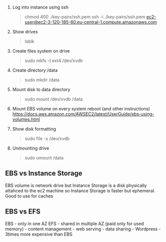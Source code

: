 1. Log into instance using ssh
    > chmod 400 ./key-pairs/ssh.pem
    > ssh -i ./key-pairs/ssh.pem ec2-user@ec2-3-120-185-60.eu-central-1.compute.amazonaws.com

2. Show drives 
    > lsblk
3. Create files system on drive
    >  sudo mkfs -t ext4 /dev/xvdb
4. Create directory /data
    > sudo mkdir /data
5. Mount disk to data directory 
    > sudo mount /dev/xvdb /data
6. Mount EBS volume on every system reboot (and other instructions)
    https://docs.aws.amazon.com/AWSEC2/latest/UserGuide/ebs-using-volumes.html     
7. Show disk formatting
    > sudo file -s /dev/xvdb
           
8. Unmounting drive
    > sudo umount /data

## EBS vs Instance Storage
 EBS volume is network drive but Instance Storage is a disk physically attahced to the ec2 machine
 so Instance Storage is faster but ephemeral. Good to use for caches        
 
## EBS vs EFS
EBS - only in one AZ
EFS - shared in multiple AZ (paid only for used memory)
    - content management
    - web serving 
    - data sharing
    - Wordpress
    - 3times more expensive than EBS
    
          
                  